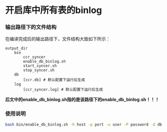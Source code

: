 # 开启库中所有表的binlog
### 输出路径下的文件结构
在编译完成后的输出路径下，文件结构大致如下所示：
```
output_dir
    bin
        ccr_syncer
        enable_db_binlog.sh
        start_syncer.sh
        stop_syncer.sh
    db
        [ccr.db] # 默认配置下运行后生成
    log
        [ccr_syncer.log] # 默认配置下运行后生成
```
**后文中的enable_db_binlog.sh指的是该路径下的enable_db_binlog.sh！！！**
### 使用说明
```bash
bash bin/enable_db_binlog.sh -h host -p port -u user -P password -d db
```